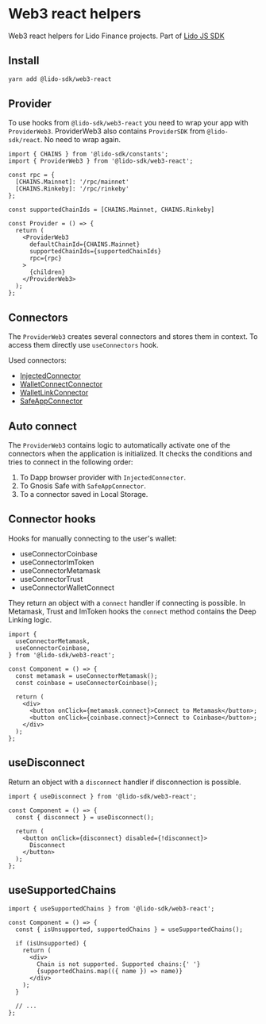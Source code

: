 # Web3 react helpers

Web3 react helpers for Lido Finance projects.
Part of [Lido JS SDK](https://github.com/lidofinance/lido-js-sdk/#readme)

## Install

```bash
yarn add @lido-sdk/web3-react
```

## Provider

To use hooks from `@lido-sdk/web3-react` you need to wrap your app with `ProviderWeb3`. ProviderWeb3 also contains `ProviderSDK` from `@lido-sdk/react`. No need to wrap again.

```tsx
import { CHAINS } from '@lido-sdk/constants';
import { ProviderWeb3 } from '@lido-sdk/web3-react';

const rpc = {
  [CHAINS.Mainnet]: '/rpc/mainnet'
  [CHAINS.Rinkeby]: '/rpc/rinkeby'
};

const supportedChainIds = [CHAINS.Mainnet, CHAINS.Rinkeby]

const Provider = () => {
  return (
    <ProviderWeb3
      defaultChainId={CHAINS.Mainnet}
      supportedChainIds={supportedChainIds}
      rpc={rpc}
    >
      {children}
    </ProviderWeb3>
  );
};
```

## Connectors

The `ProviderWeb3` creates several connectors and stores them in context. To access them directly use `useConnectors` hook.

Used connectors:

- [InjectedConnector](https://www.npmjs.com/package/@web3-react/injected-connector)
- [WalletConnectConnector](https://www.npmjs.com/package/@web3-react/walletconnect-connector)
- [WalletLinkConnector](https://www.npmjs.com/package/@web3-react/walletlink-connector)
- [SafeAppConnector](https://www.npmjs.com/package/@gnosis.pm/safe-apps-web3-react)

## Auto connect

The `ProviderWeb3` contains logic to automatically activate one of the connectors when the application is initialized. It checks the conditions and tries to connect in the following order:

1. To Dapp browser provider with `InjectedConnector`.
2. To Gnosis Safe with `SafeAppConnector`.
3. To a connector saved in Local Storage.

## Connector hooks

Hooks for manually connecting to the user's wallet:

- useConnectorCoinbase
- useConnectorImToken
- useConnectorMetamask
- useConnectorTrust
- useConnectorWalletConnect

They return an object with a `connect` handler if connecting is possible. In Metamask, Trust and ImToken hooks the `connect` method contains the Deep Linking logic.

```tsx
import {
  useConnectorMetamask,
  useConnectorCoinbase,
} from '@lido-sdk/web3-react';

const Component = () => {
  const metamask = useConnectorMetamask();
  const coinbase = useConnectorCoinbase();

  return (
    <div>
      <button onClick={metamask.connect}>Connect to Metamask</button>;
      <button onClick={coinbase.connect}>Connect to Coinbase</button>;
    </div>
  );
};
```

## useDisconnect

Return an object with a `disconnect` handler if disconnection is possible.

```tsx
import { useDisconnect } from '@lido-sdk/web3-react';

const Component = () => {
  const { disconnect } = useDisconnect();

  return (
    <button onClick={disconnect} disabled={!disconnect}>
      Disconnect
    </button>
  );
};
```

## useSupportedChains

```tsx
import { useSupportedChains } from '@lido-sdk/web3-react';

const Component = () => {
  const { isUnsupported, supportedChains } = useSupportedChains();

  if (isUnsupported) {
    return (
      <div>
        Chain is not supported. Supported chains:{' '}
        {supportedChains.map(({ name }) => name)}
      </div>
    );
  }

  // ...
};
```
